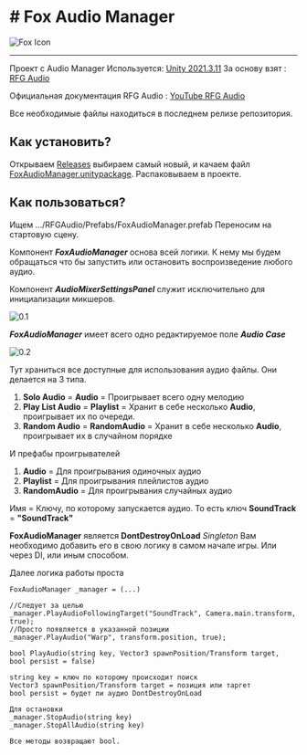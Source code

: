 ﻿


# # Fox Audio Manager
![Fox Icon](https://i.ibb.co/br7SPBG/q3866-Ct-SP28.jpg)
______________________
Проект с Audio Manager
Используется: [Unity 2021.3.11](https://unity3d.com/unity/whats-new/2021.3.11)
За основу взят : [RFG Audio](https://github.com/retro-fall-games/rfg-audio)

Официальная документация RFG Audio : [YouTube RFG Audio](https://www.youtube.com/watch?v=Qv9bM2KaRTY&list=PLpnpTHaLzeNWMW916duN_e_Y3AWG6-tdG)

Все необходимые файлы находиться в последнем релизе репозитория.

## Как установить?

Открываем  [Releases](https://github.com/IRecs/Fox-Audio/releases)  выбираем самый новый, и качаем файл [FoxAudioManager.unitypackage](https://github.com/IRecs/Fox-Audio/releases/download/TestReleases/FoxAudioManager.unitypackage). Распаковываем в проекте.

## Как пользоваться?

Ищем  .../RFGAudio/Prefabs/FoxAudioManager.prefab
Переносим на стартовую сцену.

Компонент  ***FoxAudioManager*** основа всей логики. 
К нему мы будем обращаться что бы запустить или остановить воспроизведение любого аудио.
 
Компонент ***AudioMixerSettingsPanel*** служит исключительно для инициализации микшеров.


![0.1](https://i.ibb.co/4K3sK6h/Fox-Audio-Manager-0-1.png)

***FoxAudioManager*** имеет всего одно редактируемое поле ***Audio Case*** 

![0.2](https://i.ibb.co/vwgS145/Fox-Audio-Manager-0-2.png)

Тут храниться все доступные для использования аудио файлы.
Они делается на 3 типа.

 1. **Solo Audio** =  **Audio** = Проигрывает всего одну мелодию    
 2. **Play List Audio** = **Playlist** = Хранит в себе несколько **Audio**, проигрывает их по очереди.    
 3. **Random Audio** = **RandomAudio** = Хранит в себе несколько **Audio**, проигрывает их в случайном порядке
 
 И префабы проигрывателей 
 
 1. **Audio** = Для проигрывания одиночных аудио
 2. **Playlist** = Для проигрывания плейлистов аудио
 3. **RandomAudio** = Для проигрывания случайных аудио

Имя = Ключу, по которому запускается аудио.
То есть ключ **SoundTrack** = **"SoundTrack"**

**FoxAudioManager** является **DontDestroyOnLoad** _Singleton_
Вам необходимо добавить его в свою логику в самом начале игры.
Или через DI, или иным способом.

Далее логика работы проста 

```
FoxAudioManager _manager = (...)

//Следует за целью
_manager.PlayAudioFollowingTarget("SoundTrack", Camera.main.transform, true);  
//Просто появляется в указанной позиции
_manager.PlayAudio("Warp", transform.position, true);

bool PlayAudio(string key, Vector3 spawnPosition/Transform target, bool persist = false)

string key = ключ по которому происходит поиск
Vector3 spawnPosition/Transform target = позиция или таргет 
bool persist = будет ли аудио DontDestroyOnLoad

Для остановки 
_manager.StopAudio(string key)
_manager.StopAllAudio(string key)

Все методы возвращают bool.
```
